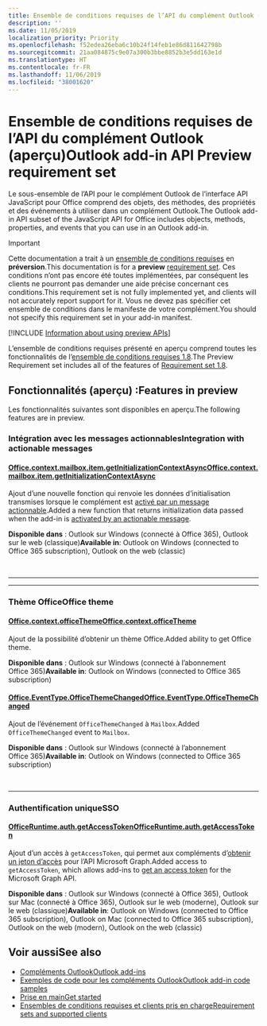 ```yaml
---
title: Ensemble de conditions requises de l’API du complément Outlook (aperçu)
description: ''
ms.date: 11/05/2019
localization_priority: Priority
ms.openlocfilehash: f52edea26eba6c10b24f14feb1e86d811642798b
ms.sourcegitcommit: 21aa084875c9e07a300b3bbe8852b3e5dd163e1d
ms.translationtype: HT
ms.contentlocale: fr-FR
ms.lasthandoff: 11/06/2019
ms.locfileid: "38001620"
---
```

# <a name="outlook-add-in-api-preview-requirement-set"></a><span data-ttu-id="ffbcd-102">Ensemble de conditions requises de l’API du complément Outlook (aperçu)</span><span class="sxs-lookup"><span data-stu-id="ffbcd-102">Outlook add-in API Preview requirement set</span></span>

<span data-ttu-id="ffbcd-103">Le sous-ensemble de l’API pour le complément Outlook de l’interface API JavaScript pour Office comprend des objets, des méthodes, des propriétés et des événements à utiliser dans un complément Outlook.</span><span class="sxs-lookup"><span data-stu-id="ffbcd-103">The Outlook add-in API subset of the JavaScript API for Office includes objects, methods, properties, and events that you can use in an Outlook add-in.</span></span>

> [!IMPORTANT]
> <span data-ttu-id="ffbcd-104">Cette documentation a trait à un [ensemble de conditions requises](/office/dev/add-ins/reference/requirement-sets/outlook-api-requirement-sets) en **préversion**.</span><span class="sxs-lookup"><span data-stu-id="ffbcd-104">This documentation is for a **preview** [requirement set](/office/dev/add-ins/reference/requirement-sets/outlook-api-requirement-sets).</span></span> <span data-ttu-id="ffbcd-105">Ces conditions n’ont pas encore été toutes implémentées, par conséquent les clients ne pourront pas demander une aide précise concernant ces conditions.</span><span class="sxs-lookup"><span data-stu-id="ffbcd-105">This requirement set is not fully implemented yet, and clients will not accurately report support for it.</span></span> <span data-ttu-id="ffbcd-106">Vous ne devez pas spécifier cet ensemble de conditions dans le manifeste de votre complément.</span><span class="sxs-lookup"><span data-stu-id="ffbcd-106">You should not specify this requirement set in your add-in manifest.</span></span>

[!INCLUDE [Information about using preview APIs](../../../includes/using-preview-apis-host.md)]

<span data-ttu-id="ffbcd-107">L’ensemble de conditions requises présenté en aperçu comprend toutes les fonctionnalités de l’[ensemble de conditions requises 1.8](../requirement-set-1.8/outlook-requirement-set-1.8.md).</span><span class="sxs-lookup"><span data-stu-id="ffbcd-107">The Preview Requirement set includes all of the features of [Requirement set 1.8](../requirement-set-1.8/outlook-requirement-set-1.8.md).</span></span>

## <a name="features-in-preview"></a><span data-ttu-id="ffbcd-108">Fonctionnalités (aperçu) :</span><span class="sxs-lookup"><span data-stu-id="ffbcd-108">Features in preview</span></span>

<span data-ttu-id="ffbcd-109">Les fonctionnalités suivantes sont disponibles en aperçu.</span><span class="sxs-lookup"><span data-stu-id="ffbcd-109">The following features are in preview.</span></span>

### <a name="integration-with-actionable-messages"></a><span data-ttu-id="ffbcd-110">Intégration avec les messages actionnables</span><span class="sxs-lookup"><span data-stu-id="ffbcd-110">Integration with actionable messages</span></span>

#### <a name="officecontextmailboxitemgetinitializationcontextasyncofficecontextmailboxitemmdgetinitializationcontextasyncoptions-callback"></a>[<span data-ttu-id="ffbcd-111">Office.context.mailbox.item.getInitializationContextAsync</span><span class="sxs-lookup"><span data-stu-id="ffbcd-111">Office.context.mailbox.item.getInitializationContextAsync</span></span>](office.context.mailbox.item.md#getinitializationcontextasyncoptions-callback)

<span data-ttu-id="ffbcd-112">Ajout d’une nouvelle fonction qui renvoie les données d’initialisation transmises lorsque le complément est [activé par un message actionnable](/outlook/actionable-messages/invoke-add-in-from-actionable-message).</span><span class="sxs-lookup"><span data-stu-id="ffbcd-112">Added a new function that returns initialization data passed when the add-in is [activated by an actionable message](/outlook/actionable-messages/invoke-add-in-from-actionable-message).</span></span>

<span data-ttu-id="ffbcd-113">**Disponible dans** : Outlook sur Windows (connecté à Office 365), Outlook sur le web (classique)</span><span class="sxs-lookup"><span data-stu-id="ffbcd-113">**Available in**: Outlook on Windows (connected to Office 365 subscription), Outlook on the web (classic)</span></span>

<br>

---

---

### <a name="office-theme"></a><span data-ttu-id="ffbcd-114">Thème Office</span><span class="sxs-lookup"><span data-stu-id="ffbcd-114">Office theme</span></span>

#### <a name="officecontextofficethemejavascriptapiofficeofficecontextofficetheme"></a>[<span data-ttu-id="ffbcd-115">Office.context.officeTheme</span><span class="sxs-lookup"><span data-stu-id="ffbcd-115">Office.context.officeTheme</span></span>](/javascript/api/office/office.context#officetheme)

<span data-ttu-id="ffbcd-116">Ajout de la possibilité d’obtenir un thème Office.</span><span class="sxs-lookup"><span data-stu-id="ffbcd-116">Added ability to get Office theme.</span></span>

<span data-ttu-id="ffbcd-117">**Disponible dans** : Outlook sur Windows (connecté à l’abonnement Office 365)</span><span class="sxs-lookup"><span data-stu-id="ffbcd-117">**Available in**: Outlook on Windows (connected to Office 365 subscription)</span></span>

#### <a name="officeeventtypeofficethemechangedjavascriptapiofficeofficeeventtype"></a>[<span data-ttu-id="ffbcd-118">Office.EventType.OfficeThemeChanged</span><span class="sxs-lookup"><span data-stu-id="ffbcd-118">Office.EventType.OfficeThemeChanged</span></span>](/javascript/api/office/office.eventtype)

<span data-ttu-id="ffbcd-119">Ajout de l’événement `OfficeThemeChanged` à `Mailbox`.</span><span class="sxs-lookup"><span data-stu-id="ffbcd-119">Added `OfficeThemeChanged` event to `Mailbox`.</span></span>

<span data-ttu-id="ffbcd-120">**Disponible dans** : Outlook sur Windows (connecté à l’abonnement Office 365)</span><span class="sxs-lookup"><span data-stu-id="ffbcd-120">**Available in**: Outlook on Windows (connected to Office 365 subscription)</span></span>

<br>

---

### <a name="sso"></a><span data-ttu-id="ffbcd-121">Authentification unique</span><span class="sxs-lookup"><span data-stu-id="ffbcd-121">SSO</span></span>

#### <a name="officeruntimeauthgetaccesstokenofficedevadd-insdevelopsso-in-office-add-inssso-api-reference"></a>[<span data-ttu-id="ffbcd-122">OfficeRuntime.auth.getAccessToken</span><span class="sxs-lookup"><span data-stu-id="ffbcd-122">OfficeRuntime.auth.getAccessToken</span></span>](/office/dev/add-ins/develop/sso-in-office-add-ins#sso-api-reference)

<span data-ttu-id="ffbcd-123">Ajout d’un accès à `getAccessToken`, qui permet aux compléments d’[obtenir un jeton d’accès](/outlook/add-ins/authenticate-a-user-with-an-sso-token) pour l’API Microsoft Graph.</span><span class="sxs-lookup"><span data-stu-id="ffbcd-123">Added access to `getAccessToken`, which allows add-ins to [get an access token](/outlook/add-ins/authenticate-a-user-with-an-sso-token) for the Microsoft Graph API.</span></span>

<span data-ttu-id="ffbcd-124">**Disponible dans** : Outlook sur Windows (connecté à Office 365), Outlook sur Mac (connecté à Office 365), Outlook sur le web (moderne), Outlook sur le web (classique)</span><span class="sxs-lookup"><span data-stu-id="ffbcd-124">**Available in**: Outlook on Windows (connected to Office 365 subscription), Outlook on Mac (connected to Office 365 subscription), Outlook on the web (modern), Outlook on the web (classic)</span></span>

## <a name="see-also"></a><span data-ttu-id="ffbcd-125">Voir aussi</span><span class="sxs-lookup"><span data-stu-id="ffbcd-125">See also</span></span>

- [<span data-ttu-id="ffbcd-126">Compléments Outlook</span><span class="sxs-lookup"><span data-stu-id="ffbcd-126">Outlook add-ins</span></span>](/outlook/add-ins/)
- [<span data-ttu-id="ffbcd-127">Exemples de code pour les compléments Outlook</span><span class="sxs-lookup"><span data-stu-id="ffbcd-127">Outlook add-in code samples</span></span>](https://developer.microsoft.com/outlook/gallery/?filterBy=Outlook,Samples,Add-ins)
- [<span data-ttu-id="ffbcd-128">Prise en main</span><span class="sxs-lookup"><span data-stu-id="ffbcd-128">Get started</span></span>](/outlook/add-ins/quick-start)
- [<span data-ttu-id="ffbcd-129">Ensembles de conditions requises et clients pris en charge</span><span class="sxs-lookup"><span data-stu-id="ffbcd-129">Requirement sets and supported clients</span></span>](../../requirement-sets/outlook-api-requirement-sets.md)
